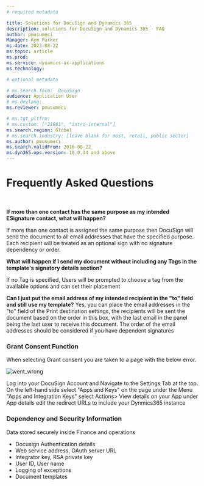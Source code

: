 ```yaml
---
# required metadata

title: Solutions for DocuSign and Dynamics 365 
description: solutions for DocuSign and Dynamics 365 - FAQ 
author: pmusumeci
Manager: Kym Parker
ms.date: 2023-08-22
ms.topic: article
ms.prod: 
ms.service: dynamics-ax-applications
ms.technology: 

# optional metadata

# ms.search.form:  DocuSign
audience: Application User
# ms.devlang: 
ms.reviewer: pmusumeci

# ms.tgt_pltfrm: 
# ms.custom: ["21901", "intro-internal"]
ms.search.region: Global
# ms.search.industry: [leave blank for most, retail, public sector]
ms.author: pmusumeci
ms.search.validFrom: 2016-08-22
ms.dyn365.ops.version: 10.0.34 and above
---
```


# Frequently Asked Questions
<br>

**If more than one contact has the same purpose as my intended ESignature contact, what will happen?**

If more than one contact is assigned the same purpose then DocuSign will send the document to all email addresses that have the specified purpose.  Each recipient will be treated as an optional sign with no signature dependency or order. 

**What will happen if I send my document without including any Tags in the template's signatory details section?**

If no Tag is specified, Users will be prompted to choose a tag from the available options and can set their placement 

**Can I just put the email address of my intended recipient in the "to" field and still use my template?**
Yes, you can place the email addresses in the "to" field of the Print destination settings, the recipients will be sent the document based on the order in this box, with the last email in the panel being the last user to receive this document. The order of the email addresses  should be considered if you have dependent signatures 

###   Grant Consent Function

When selecting Grant consent you are taken to a page with the below error.

![went_wrong](/IMAGES/Went_wrong.png)

Log into your DocuSign Account and Navigate to the Settings Tab at the top.  
On the left-hand side select "Apps and Keys"
on the page under the Menu "Apps and Integration Keys" select Actions> View details on your App 
under App details edit the redirect URLs to include your Dynmics365 instance

### Dependency and Security Information

Data stored securely inside Finance and operations
- Docusign Authentication details
- Web service address, OAuth server URL
- Integrator key, RSA private key
- User ID, User name
- Logging of exceptions
- Document templates
